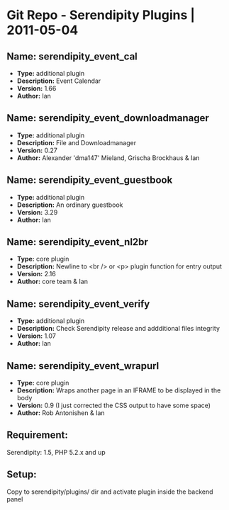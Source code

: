 Git Repo - Serendipity Plugins | 2011-05-04
===

## Name: serendipity_event_cal 

* **Type:** additional plugin
* **Description:** Event Calendar
* **Version:** 1.66
* **Author:** Ian

## Name: serendipity_event_downloadmanager

* **Type:** additional plugin
* **Description:** File and Downloadmanager
* **Version:** 0.27
* **Author:** Alexander \'dma147\' Mieland, Grischa Brockhaus & Ian

## Name: serendipity_event_guestbook

* **Type:** additional plugin
* **Description:** An ordinary guestbook
* **Version:** 3.29
* **Author:** Ian

## Name: serendipity_event_nl2br

* **Type:** core plugin
* **Description:** Newline to &lt;br /&gt; or &lt;p&gt; plugin function for entry output
* **Version:** 2.16
* **Author:** core team & Ian

## Name: serendipity_event_verify

* **Type:** additional plugin
* **Description:** Check Serendipity release and addditional files integrity
* **Version:** 1.07 
* **Author:** Ian

## Name: serendipity_event_wrapurl

* **Type:** core plugin
* **Description:** Wraps another page in an IFRAME to be displayed in the body
* **Version:** 0.9 (I just corrected the CSS output to have some space)
* **Author:** Rob Antonishen & Ian

## Requirement:

Serendipity: 1.5, PHP 5.2.x and up

## Setup:

Copy to serendipity/plugins/ dir and activate plugin inside the backend panel

